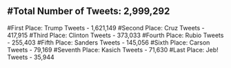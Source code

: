 #Total Number of Tweets: 2,999,292 
---
#First Place: Trump Tweets - 1,621,149
#Second Place: Cruz Tweets - 417,915
#Third Place: Clinton Tweets - 373,033
#Fourth Place: Rubio Tweets - 255,403
#Fifth Place: Sanders Tweets - 145,056
#Sixth Place: Carson Tweets - 79,169
#Seventh Place: Kasich Tweets - 71,630
#Last Place: Jeb! Tweets - 35,944
